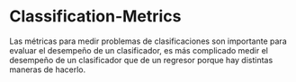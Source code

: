 # Classification-Metrics

Las métricas para medir problemas de clasificaciones son importante para evaluar el desempeño de un clasificador, es más complicado medir el desempeño de un clasificador que de un regresor porque hay distintas maneras de hacerlo.
